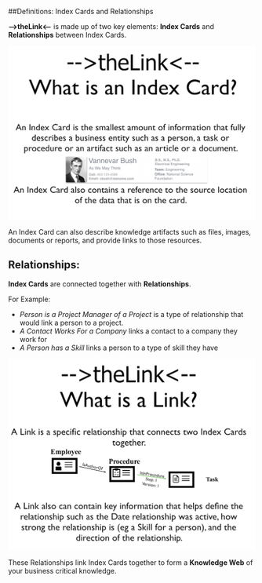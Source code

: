##Definitions: Index Cards and Relationships
       
 
**-->theLink<--** is made up of two key elements: **Index Cards** and **Relationships** between Index Cards.



![Index Cards](images/indexCard.png)
   
An Index Card can also describe knowledge artifacts such as files, images, documents or reports, and provide links to those resources. 

## Relationships: 
   
**Index Cards** are connected together with **Relationships**. 

For Example:

* *Person is a Project Manager of a Project* is a type of relationship that would link a person to a project.
* *A Contact Works For a Company* links a contact to a company they work for
* *A Person has a Skill* links a person to a type of skill they have

![the Knowledge Web](images/indexCardLinks.png)

These Relationships link Index Cards together to form a **Knowledge Web** of your business critical knowledge.
    


